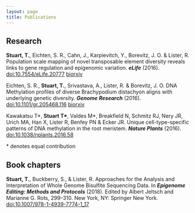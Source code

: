 ```yaml
---
layout: page
title: Publications
---
```


## Research

**Stuart, T.**, Eichten, S. R., Cahn, J., Karpievitch, Y., Borevitz, J. O. & Lister, R. Population scale mapping of novel transposable element diversity reveals links to gene regulation and epigenomic variation. ***eLife*** (2016). [doi:10.7554/eLife.20777](http://dx.doi.org/10.7554/eLife.20777) [biorxiv](http://biorxiv.org/content/early/2016/02/21/039511)

Eichten, S. R., **Stuart, T.**, Srivastava, A., Lister, R. & Borevitz, J. O. DNA Methylation profiles of diverse Brachypodium distachyon aligns with underlying genetic diversity. ***Genome Research*** (2016). [doi:10.1101/gr.205468.116](http://dx.doi.org/10.1101/gr.205468.116) [biorxiv](http://biorxiv.org/content/early/2016/02/17/039602)

Kawakatsu T\*, **Stuart T\***, Valdes M\*, Breakfield N, Schmitz RJ, Nery JR, Urich MA, Han X, Lister R, Benfey PN & Ecker JR. Unique cell-type-specific patterns of DNA methylation in the root meristem. ***Nature Plants*** (2016). [doi:10.1038/nplants.2016.58](http://dx.doi.org/10.1038/nplants.2016.58)

\* denotes equal contribution

## Book chapters

**Stuart, T.**, Buckberry, S., & Lister, R. Approaches for the Analysis and Interpretation of Whole Genome Bisulfite Sequencing Data. In ***Epigenome Editing: Methods and Protocols*** (2018). Edited by Albert Jeltsch and Marianne G. Rots, 299–310. New York, NY: Springer New York. [doi:10.1007/978-1-4939-7774-1_17](https://doi.org/10.1007/978-1-4939-7774-1_17)
